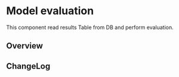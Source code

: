 # Model evaluation
This component read results Table from DB and perform evaluation.


## Overview

## ChangeLog
